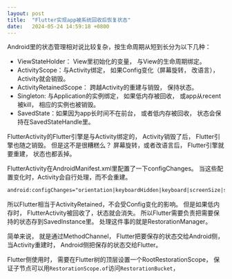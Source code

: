 ```yaml
---
layout: post
title:  "Flutter实现app被系统回收后恢复状态"
date:   2024-05-24 14:59:18 +0800
---
```


Android里的状态管理相对说比较复杂，按生命周期从短到长分为以下几种：

 - ViewStateHolder： View里初始化的变量， 与View的生命周期绑定。
 - ActivityScope：与Activity绑定， 如果Config变化（屏幕旋转， 改语言），Activity就会销毁。
 - ActivityRetainedScope： 跨越Activity的重建与销毁， 保持状态。
 - Singleton: 与Application的实例绑定， 如果低内存被回收， 或app从recent被kill， 相应的实例也被销毁。
 - SavedState：如果因为app长时间不在前台， 或者低内存被回收， 状态会保持在SavedStateHandle里。

FlutterActivity的Flutter引擎是与Activity绑定的， Activity销毁了后， Flutter引擎也随之销毁。
但是这不是很糟糕么？ 屏幕旋转，或者改语言后， Flutter引擎就要重建， 状态也都丢掉。

FlutterActivity在AndroidManifest.xml里配置了一下configChanges。
当这些配置变化时，Activity会自行处理，而不会重建。
```xml
android:configChanges="orientation|keyboardHidden|keyboard|screenSize|smallestScreenSize|locale|layoutDirection|fontScale|screenLayout|density|uiMode"
```

所以Flutter相当于ActivityRetained，不会受Config变化的影响。
但是如果低内存时， FlutterActivity被回收了，状态就会消失。
所以Flutter需要负责把需要保持的状态存到SavedInstance里。
处理这件事的就是RestorationManager。

简单来说， 就是通过MethodChannel， Flutter把要保存的状态交给Android侧， 当Activity重建时， Android侧把保存的状态交给Flutter。

Flutter侧使用时， 需要在Flutter树的顶层设置一个RootRestorationScope， 保证子节点可以用`RestorationScope.of`访问`RestorationBucket`，

